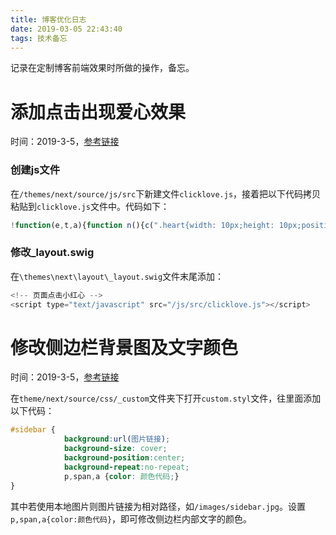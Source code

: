 ```yaml
---
title: 博客优化日志
date: 2019-03-05 22:43:40
tags: 技术备忘
---
```


记录在定制博客前端效果时所做的操作，备忘。

<!-- more -->

# 添加点击出现爱心效果

时间：2019-3-5，[参考链接](https://asdfv1929.github.io/2018/01/26/click-love/)

### 创建js文件

在`/themes/next/source/js/src`下新建文件`clicklove.js`，接着把以下代码拷贝粘贴到`clicklove.js`文件中。代码如下：

```javascript
!function(e,t,a){function n(){c(".heart{width: 10px;height: 10px;position: fixed;background: #f00;transform: rotate(45deg);-webkit-transform: rotate(45deg);-moz-transform: rotate(45deg);}.heart:after,.heart:before{content: '';width: inherit;height: inherit;background: inherit;border-radius: 50%;-webkit-border-radius: 50%;-moz-border-radius: 50%;position: fixed;}.heart:after{top: -5px;}.heart:before{left: -5px;}"),o(),r()}function r(){for(var e=0;e<d.length;e++)d[e].alpha<=0?(t.body.removeChild(d[e].el),d.splice(e,1)):(d[e].y--,d[e].scale+=.004,d[e].alpha-=.013,d[e].el.style.cssText="left:"+d[e].x+"px;top:"+d[e].y+"px;opacity:"+d[e].alpha+";transform:scale("+d[e].scale+","+d[e].scale+") rotate(45deg);background:"+d[e].color+";z-index:99999");requestAnimationFrame(r)}function o(){var t="function"==typeof e.onclick&&e.onclick;e.onclick=function(e){t&&t(),i(e)}}function i(e){var a=t.createElement("div");a.className="heart",d.push({el:a,x:e.clientX-5,y:e.clientY-5,scale:1,alpha:1,color:s()}),t.body.appendChild(a)}function c(e){var a=t.createElement("style");a.type="text/css";try{a.appendChild(t.createTextNode(e))}catch(t){a.styleSheet.cssText=e}t.getElementsByTagName("head")[0].appendChild(a)}function s(){return"rgb("+~~(255*Math.random())+","+~~(255*Math.random())+","+~~(255*Math.random())+")"}var d=[];e.requestAnimationFrame=function(){return e.requestAnimationFrame||e.webkitRequestAnimationFrame||e.mozRequestAnimationFrame||e.oRequestAnimationFrame||e.msRequestAnimationFrame||function(e){setTimeout(e,1e3/60)}}(),n()}(window,document);

```

### 修改_layout.swig

在`\themes\next\layout\_layout.swig`文件末尾添加：

```javascript
<!-- 页面点击小红心 -->
<script type="text/javascript" src="/js/src/clicklove.js"></script>
```

# 修改侧边栏背景图及文字颜色

时间：2019-3-5，[参考链接](http://mashirosorata.vicp.io/HEXO-NEXT%E4%B8%BB%E9%A2%98%E4%B8%AA%E6%80%A7%E5%8C%96%E9%85%8D%E7%BD%AE.html)

在`theme/next/source/css/_custom`文件夹下打开`custom.styl`文件，往里面添加以下代码：

```css
#sidebar {
            background:url(图片链接);
            background-size: cover;
            background-position:center;
            background-repeat:no-repeat;
            p,span,a {color: 颜色代码;}
}
```

其中若使用本地图片则图片链接为相对路径，如`/images/sidebar.jpg`。设置`p,span,a{color:颜色代码}`，即可修改侧边栏内部文字的颜色。